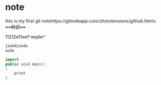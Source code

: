 # note
this is my first git notehttps://gitnoteapp.com/zh/extensions/github.htmlv
~~++标记++~~


11212e11ee1^wqdw^

```java
jasbdjasda
asda

import
public void main()
{
	print
}

```



